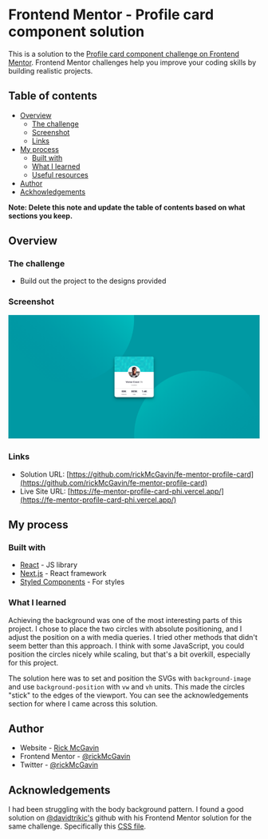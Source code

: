 # Frontend Mentor - Profile card component solution

This is a solution to the [Profile card component challenge on Frontend Mentor](https://www.frontendmentor.io/challenges/profile-card-component-cfArpWshJ). Frontend Mentor challenges help you improve your coding skills by building realistic projects.

## Table of contents

- [Overview](#overview)
  - [The challenge](#the-challenge)
  - [Screenshot](#screenshot)
  - [Links](#links)
- [My process](#my-process)
  - [Built with](#built-with)
  - [What I learned](#what-i-learned)
  - [Useful resources](#useful-resources)
- [Author](#author)
- [Ackhowledgements](#Acknowledgements)

**Note: Delete this note and update the table of contents based on what sections you keep.**

## Overview

### The challenge

- Build out the project to the designs provided

### Screenshot

![](./screenshot.png)

### Links

- Solution URL: [https://github.com/rickMcGavin/fe-mentor-profile-card](https://github.com/rickMcGavin/fe-mentor-profile-card)
- Live Site URL: [https://fe-mentor-profile-card-phi.vercel.app/](https://fe-mentor-profile-card-phi.vercel.app/)

## My process

### Built with

- [React](https://reactjs.org/) - JS library
- [Next.js](https://nextjs.org/) - React framework
- [Styled Components](https://styled-components.com/) - For styles

### What I learned

Achieving the background was one of the most interesting parts of this project. I chose to place the two circles with absolute positioning, and I adjust the position on a with media queries. I tried other methods that didn't seem better than this approach. I think with some JavaScript, you could position the circles nicely while scaling, but that's a bit overkill, especially for this project.

The solution here was to set and position the SVGs with `background-image` and use `background-position` with `vw` and `vh` units. This made the circles "stick" to the edges of the viewport. You can see the acknowledgements section for where I came across this solution.

## Author

- Website - [Rick McGavin](https://rickmcgavin.github.io)
- Frontend Mentor - [@rickMcGavin](https://www.frontendmentor.io/profile/rickMcGavin)
- Twitter - [@rickMcGavin](https://www.twitter.com/rickMcGavin)

## Acknowledgements

I had been struggling with the body background pattern. I found a good solution on [@davidtrikic's](https://github.com/davidtrikic) github with his Frontend Mentor solution for the same challenge. Specifically this [CSS file](https://github.com/davidtrikic/frontendmentor-profilecard/blob/main/css/style.css#L24).
